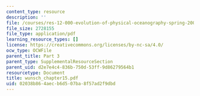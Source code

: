 ```yaml
---
content_type: resource
description: ''
file: /courses/res-12-000-evolution-of-physical-oceanography-spring-2007/02038b864aecb6d507ba8f57ad2f9dbd_wunsch_chapter15.pdf
file_size: 2728155
file_type: application/pdf
learning_resource_types: []
license: https://creativecommons.org/licenses/by-nc-sa/4.0/
ocw_type: OCWFile
parent_title: Part 3
parent_type: SupplementalResourceSection
parent_uid: d2e7e4c4-836b-750d-53ff-9d86279564b1
resourcetype: Document
title: wunsch_chapter15.pdf
uid: 02038b86-4aec-b6d5-07ba-8f57ad2f9dbd
---
```

